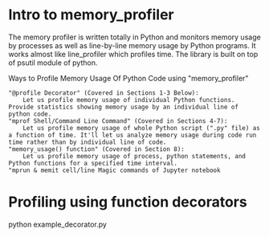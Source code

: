 # Intro to memory_profiler


The memory profiler is written totally in Python and monitors memory usage by processes as well as line-by-line memory usage by Python programs. It works almost like line_profiler which profiles time. The library is built on top of psutil module of python.

Ways to Profile Memory Usage Of Python Code using "memory_profiler"

    "@profile Decorator" (Covered in Sections 1-3 Below):
        Let us profile memory usage of individual Python functions. Provide statistics showing memory usage by an individual line of python code.
    "mprof Shell/Command Line Command" (Covered in Sections 4-7):
        Let us profile memory usage of whole Python script (".py" file) as a function of time. It'll let us analyze memory usage during code run time rather than by individual line of code.
    "memory_usage() function" (Covered in Section 8):
        Let us profile memory usage of process, python statements, and Python functions for a specified time interval.
    "mprun & memit cell/line Magic commands of Jupyter notebook


# Profiling using function decorators

python example_decorator.py

